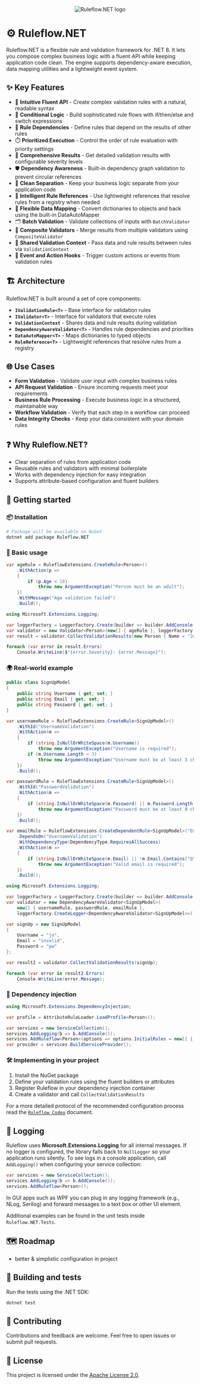 <div align="center">
  <img src="Ruleflow.NET/Engine/Images/Ruleflow.NET.png" alt="Ruleflow.NET logo" />
</div>

# ⚙️ Ruleflow.NET

Ruleflow.NET is a flexible rule and validation framework for .NET 8. It lets you compose complex business logic with a fluent API while keeping application code clean. The engine supports dependency-aware execution, data mapping utilities and a lightweight event system.

## ✨ Key Features

- 🚀 **Intuitive Fluent API** - Create complex validation rules with a natural, readable syntax
- 🧠 **Conditional Logic** - Build sophisticated rule flows with if/then/else and switch expressions
- 🔗 **Rule Dependencies** - Define rules that depend on the results of other rules
- ⏱️ **Prioritized Execution** - Control the order of rule evaluation with priority settings
- 📝 **Comprehensive Results** - Get detailed validation results with configurable severity levels
- 🛡️ **Dependency Awareness** - Built-in dependency graph validation to prevent circular references
- 🧹 **Clean Separation** - Keep your business logic separate from your application code
- 📌 **Intelligent Rule References** - Use lightweight references that resolve rules from a registry when needed
- 🔧 **Flexible Data Mapping** - Convert dictionaries to objects and back using the built-in DataAutoMapper
- 🗂️ **Batch Validation** - Validate collections of inputs with `BatchValidator`
- 🧱 **Composite Validators** - Merge results from multiple validators using `CompositeValidator`
- 🤝 **Shared Validation Context** - Pass data and rule results between rules via `ValidationContext`
- 🎯 **Event and Action Hooks** - Trigger custom actions or events from validation rules

## 🏗️ Architecture

Ruleflow.NET is built around a set of core components:

- **`IValidationRule<T>`** - Base interface for validation rules
- **`IValidator<T>`** - Interface for validators that execute rules
- **`ValidationContext`** - Shares data and rule results during validation
- **`DependencyAwareValidator<T>`** - Handles rule dependencies and priorities
- **`DataAutoMapper<T>`** - Maps dictionaries to typed objects
- **`RuleReference<T>`** - Lightweight references that resolve rules from a registry

## 🌐 Use Cases

- **Form Validation** - Validate user input with complex business rules
- **API Request Validation** - Ensure incoming requests meet your requirements
- **Business Rule Processing** - Execute business logic in a structured, maintainable way
- **Workflow Validation** - Verify that each step in a workflow can proceed
- **Data Integrity Checks** - Keep your data consistent with your domain rules

## ❓ Why Ruleflow.NET?

- Clear separation of rules from application code
- Reusable rules and validators with minimal boilerplate
- Works with dependency injection for easy integration
- Supports attribute-based configuration and fluent builders

## 🚀 Getting started

### 📦 Installation

```bash
# Package will be available on NuGet
dotnet add package Ruleflow.NET
```

### 🔰 Basic usage

```csharp
var ageRule = RuleflowExtensions.CreateRule<Person>()
    .WithAction(p =>
    {
        if (p.Age < 18)
            throw new ArgumentException("Person must be an adult");
    })
    .WithMessage("Age validation failed")
    .Build();

using Microsoft.Extensions.Logging;

var loggerFactory = LoggerFactory.Create(builder => builder.AddConsole());
var validator = new Validator<Person>(new[] { ageRule }, loggerFactory.CreateLogger<Validator<Person>>());
var result = validator.CollectValidationResults(new Person { Name = "John", Age = 17 });

foreach (var error in result.Errors)
    Console.WriteLine($"{error.Severity}: {error.Message}");
```

### 🌍 Real-world example

```csharp
public class SignUpModel
{
    public string Username { get; set; }
    public string Email { get; set; }
    public string Password { get; set; }
}

var usernameRule = RuleflowExtensions.CreateRule<SignUpModel>()
    .WithId("UsernameValidation")
    .WithAction(m =>
    {
        if (string.IsNullOrWhiteSpace(m.Username))
            throw new ArgumentException("Username is required");
        if (m.Username.Length < 3)
            throw new ArgumentException("Username must be at least 3 characters");
    })
    .Build();

var passwordRule = RuleflowExtensions.CreateRule<SignUpModel>()
    .WithId("PasswordValidation")
    .WithAction(m =>
    {
        if (string.IsNullOrWhiteSpace(m.Password) || m.Password.Length < 8)
            throw new ArgumentException("Password must be at least 8 characters");
    })
    .Build();

var emailRule = RuleflowExtensions.CreateDependentRule<SignUpModel>("EmailValidation")
    .DependsOn("UsernameValidation")
    .WithDependencyType(DependencyType.RequiresAllSuccess)
    .WithAction(m =>
    {
        if (string.IsNullOrWhiteSpace(m.Email) || !m.Email.Contains("@"))
            throw new ArgumentException("Valid email is required");
    })
    .Build();

using Microsoft.Extensions.Logging;

var loggerFactory = LoggerFactory.Create(builder => builder.AddConsole());
var validator = new DependencyAwareValidator<SignUpModel>(
    new[] { usernameRule, passwordRule, emailRule },
    loggerFactory.CreateLogger<DependencyAwareValidator<SignUpModel>>());

var signUp = new SignUpModel
{
    Username = "jo",
    Email = "invalid",
    Password = "pw"
};

var result2 = validator.CollectValidationResults(signUp);

foreach (var error in result2.Errors)
    Console.WriteLine(error.Message);
```

### 🔌 Dependency injection

```csharp
using Microsoft.Extensions.DependencyInjection;

var profile = AttributeRuleLoader.LoadProfile<Person>();

var services = new ServiceCollection();
services.AddLogging(b => b.AddConsole());
services.AddRuleflow<Person>(options => options.InitialRules = new[] { ageRule }, profile);
var provider = services.BuildServiceProvider();
```

### 🛠️ Implementing in your project

1. Install the NuGet package
2. Define your validation rules using the fluent builders or attributes
3. Register Ruleflow in your dependency injection container
4. Create a validator and call `CollectValidationResults`

For a more detailed protocol of the recommended configuration process read the
[`Ruleflow Codex`](docs/RuleflowCodex.md) document.

## 📝 Logging

Ruleflow uses **Microsoft.Extensions.Logging** for all internal messages. If no logger is configured, the
library falls back to `NullLogger` so your application runs silently. To see logs in a console
application, call `AddLogging()` when configuring your service collection:

```csharp
var services = new ServiceCollection();
services.AddLogging(b => b.AddConsole());
services.AddRuleflow<Person>();
```

In GUI apps such as WPF you can plug in any logging framework (e.g., NLog, Serilog) and forward messages
to a text box or other UI element.

Additional examples can be found in the unit tests inside `Ruleflow.NET.Tests`.

## 🗺️ Roadmap

- better & simplistic configuration in project

## 🧪 Building and tests

Run the tests using the .NET SDK:

```bash
dotnet test
```

## 🤝 Contributing

Contributions and feedback are welcome. Feel free to open issues or submit pull requests.

## 📄 License

This project is licensed under the [Apache License 2.0](LICENSE.txt).
